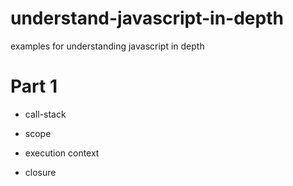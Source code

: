 # understand-javascript-in-depth

examples for understanding javascript in depth

# Part 1

* call-stack

* scope

* execution context

* closure
